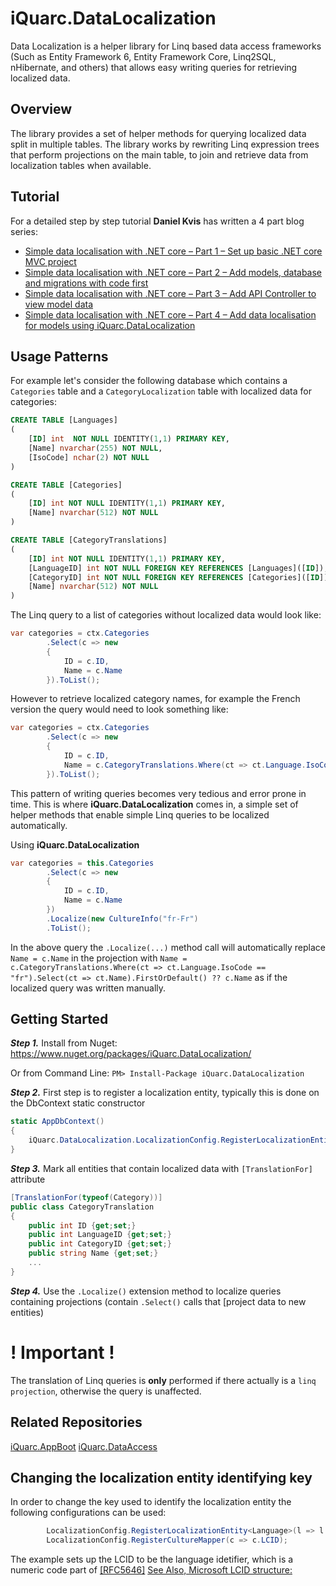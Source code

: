 iQuarc.DataLocalization
==========
Data Localization is a helper library for Linq based data access frameworks (Such as Entity Framework 6, Entity Framework Core, Linq2SQL, nHibernate, and others) that allows easy writing queries for retrieving localized data.

Overview
-----------

The library provides a set of helper methods for querying localized data split in multiple tables. The library works by rewriting Linq expression trees that perform projections on the main table, to join and retrieve data from localization tables when available.

Tutorial
-----------------

For a detailed step by step tutorial **Daniel Kvis** has written a 4 part blog series: 

 - [Simple data localisation with .NET core – Part 1 – Set up basic .NET core MVC project](https://danielkvist.net/code/simple-data-localisation-with-net-core-and-iquarc-datalocalization-from-scratch-part-1-set-up-basic-net-core-mvc-project)
 - [Simple data localisation with .NET core – Part 2 – Add models, database and migrations with code first](https://danielkvist.net/code/simple-data-localisation-with-net-core-and-iquarc-datalocalization-from-scratch-part-2-add-models-database-and-migrations-with-code-first)
 - [Simple data localisation with .NET core – Part 3 – Add API Controller to view model data](https://danielkvist.net/code/simple-data-localisation-with-net-core-and-iquarc-datalocalization-from-scratch-part-3-add-api-controller-to-view-model-data)
 - [Simple data localisation with .NET core – Part 4 – Add data localisation for models using iQuarc.DataLocalization](https://danielkvist.net/code/simple-data-localisation-with-net-core-and-iquarc-datalocalization-from-scratch-part-4-add-data-localisation-for-models-using-iquarc-datalocalization)
 

Usage Patterns
------------------

For example let's consider the following database which contains a `Categories` table and a `CategoryLocalization` table with localized data for categories: 

```sql
CREATE TABLE [Languages]
(
	[ID] int  NOT NULL IDENTITY(1,1) PRIMARY KEY,
	[Name] nvarchar(255) NOT NULL,
	[IsoCode] nchar(2) NOT NULL
)

CREATE TABLE [Categories]
(
	[ID] int NOT NULL IDENTITY(1,1) PRIMARY KEY,
	[Name] nvarchar(512) NOT NULL
)

CREATE TABLE [CategoryTranslations]
(
	[ID] int NOT NULL IDENTITY(1,1) PRIMARY KEY,
	[LanguageID] int NOT NULL FOREIGN KEY REFERENCES [Languages]([ID]),
	[CategoryID] int NOT NULL FOREIGN KEY REFERENCES [Categories]([ID]),
	[Name] nvarchar(512) NOT NULL
)
```

The Linq query to a list of categories without localized data would look like:

```csharp
var categories = ctx.Categories
		.Select(c => new
		{
			ID = c.ID,
			Name = c.Name
		}).ToList();
```

However to retrieve localized category names, for example the French version the query would need to look something like:

```csharp
var categories = ctx.Categories
		.Select(c => new 
		{ 
			ID = c.ID, 
			Name = c.CategoryTranslations.Where(ct => ct.Language.IsoCode == "fr").Select(ct => ct.Name).FirstOrDefault() ?? c.Name
		}).ToList();
```

This pattern of writing queries becomes very tedious and error prone in time. This is where **iQuarc.DataLocalization** comes in, a simple set of helper methods that enable simple Linq queries to be localized automatically.

Using **iQuarc.DataLocalization**

```csharp
var categories = this.Categories
		.Select(c => new
		{
			ID = c.ID,
			Name = c.Name
		})
		.Localize(new CultureInfo("fr-Fr")
		.ToList();
```

In the above query the `.Localize(...)` method call will automatically replace `Name = c.Name` in the projection with `Name = c.CategoryTranslations.Where(ct => ct.Language.IsoCode == "fr").Select(ct => ct.Name).FirstOrDefault() ?? c.Name`
as if the localized query was written manually.


Getting Started
-----------------
***Step 1.***  Install from Nuget: https://www.nuget.org/packages/iQuarc.DataLocalization/

Or from Command Line:
	`PM> Install-Package iQuarc.DataLocalization`

***Step 2.*** First step is to register a localization entity, typically this is done on the DbContext static constructor

```csharp
static AppDbContext()
{
	iQuarc.DataLocalization.LocalizationConfig.RegisterLocalizationEntity<Language>(l => l.IsoCode);
}

```

***Step 3.*** Mark all entities that contain localized data with `[TranslationFor]` attribute

```csharp
[TranslationFor(typeof(Category))]
public class CategoryTranslation
{
	public int ID {get;set;}
	public int LanguageID {get;set;}
	public int CategoryID {get;set;}
	public string Name {get;set;}
	...
}
```

***Step 4.*** Use the `.Localize()` extension method to localize queries containing projections (contain `.Select()` calls that [project data to new entities)

__! Important !__
========
The translation of Linq queries is **only** performed if there actually is a `linq projection`, otherwise the query is unaffected.

Related Repositories
-------------------------
[iQuarc.AppBoot](https://github.com/iQuarc/AppBoot)
[iQuarc.DataAccess](https://github.com/iQuarc/DataAccess)


Changing the localization entity identifying key
---------------------------------------------------

In order to change the key used to identify the localization entity the following configurations can be used:

```csharp
        LocalizationConfig.RegisterLocalizationEntity<Language>(l => l.LCID);
        LocalizationConfig.RegisterCultureMapper(c => c.LCID);
```

The example sets up the LCID to be the language idetifier, which is a numeric code part of [[RFC5646]](http://www.rfc-editor.org/rfc/bcp/bcp47.txt) 
[See Also, Microsoft LCID structure:](https://msdn.microsoft.com/en-us/library/cc233968.aspx?f=255&MSPPError=-2147217396)
